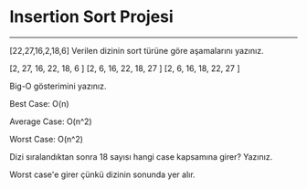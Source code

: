 # Insertion Sort Projesi

---

[22,27,16,2,18,6] Verilen dizinin sort türüne göre aşamalarını yazınız.

[2, 27, 16, 22, 18, 6 ]
[2, 6, 16, 22, 18, 27 ]
[2, 6, 16, 18, 22, 27 ]

Big-O gösterimini yazınız.

  Best Case: O(n)

  Average Case: O(n^2)

  Worst Case: O(n^2)
  
Dizi sıralandıktan sonra 18 sayısı hangi case kapsamına girer? Yazınız.

  Worst case'e girer çünkü dizinin sonunda yer alır.
